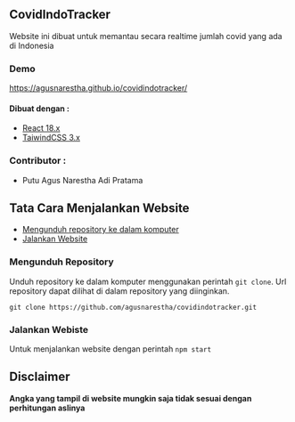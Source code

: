 ## CovidIndoTracker

Website ini dibuat untuk memantau secara realtime jumlah covid yang ada di Indonesia


### Demo 
https://agusnarestha.github.io/covidindotracker/

#### Dibuat dengan :

- [React 18.x](https://reactjs.org/)
- [TaiwindCSS 3.x](https://tailwindcss.com/)

### Contributor :

- Putu Agus Narestha Adi Pratama

## Tata Cara Menjalankan Website

- [Mengunduh repository ke dalam komputer](#mengunduh-repository)
- [Jalankan Website](#jalankan-website)

### Mengunduh Repository

Unduh repository ke dalam komputer menggunakan perintah `git clone`. Url
repository dapat dilihat di dalam repository yang diinginkan.

```
git clone https://github.com/agusnarestha/covidindotracker.git
```

### Jalankan Webiste

Untuk menjalankan website dengan perintah `npm start`

## Disclaimer 
<b>Angka yang tampil di website mungkin saja tidak sesuai dengan perhitungan aslinya